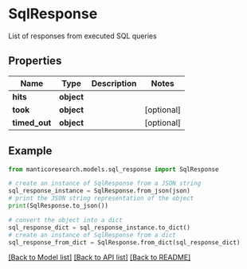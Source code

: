# SqlResponse

List of responses from executed SQL queries

## Properties

Name | Type | Description | Notes
------------ | ------------- | ------------- | -------------
**hits** | **object** |  | 
**took** | **object** |  | [optional] 
**timed_out** | **object** |  | [optional] 

## Example

```python
from manticoresearch.models.sql_response import SqlResponse

# create an instance of SqlResponse from a JSON string
sql_response_instance = SqlResponse.from_json(json)
# print the JSON string representation of the object
print(SqlResponse.to_json())

# convert the object into a dict
sql_response_dict = sql_response_instance.to_dict()
# create an instance of SqlResponse from a dict
sql_response_from_dict = SqlResponse.from_dict(sql_response_dict)
```
[[Back to Model list]](../README.md#documentation-for-models) [[Back to API list]](../README.md#documentation-for-api-endpoints) [[Back to README]](../README.md)


